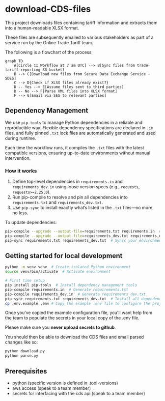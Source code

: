# download-CDS-files

This project downloads files containing tariff information and extracts them
into a human-readable XLSX format.

These files are subsequently emailed to various stakeholders as part of a service run
by the Online Trade Tariff team.

The following is a flowchart of the process

```mermaid
graph TD
    A[Circle CI Workflow at 7 am UTC] --> B[Sync files from trade-tariff-reporting S3 bucket]
    B --> C[Download new files from Secure Data Exchange Service - SDES]
    C --> D{Check if XLSX files already exist?}
    D -- Yes --> E[Assume files sent to third parties]
    D -- No --> F[Parse XML files into XLSX format]
    F --> G[Email via SES to relevant parties]
```

## Dependency Management

We use `pip-tools` to manage Python dependencies in a reliable and reproducible way. Flexible dependency specifications are declared in `.in` files, and fully pinned `.txt` lock files are automatically generated and used during runtime.

Each time the workflow runs, it compiles the `.txt` files with the latest compatible versions, ensuring up-to-date environments without manual intervention.

### How it works

1. Define top-level dependencies in `requirements.in` and `requirements_dev.in` using loose version specs (e.g., `requests`, `requests>=2.25.0`).
2. Run pip-compile to resolve and pin all dependencies into `requirements.txt` and `requirements_dev.txt`.
3. Use `pip-sync` to install exactly what’s listed in the `.txt` files—no more, no less.

To update dependencies:

```bash
pip-compile --upgrade --output-file=requirements.txt requirements.in  # Generates requirements.txt
pip-compile --upgrade --output-file=requirements_dev.txt requirements_dev.in  # Generates requirements_dev.txt
pip-sync requirements.txt requirements_dev.txt  # Syncs your environment
```

## Getting started for local development

```bash
python -m venv venv  # Create isolated Python environment
source venv/bin/activate  # Activate environment

# First time setup
pip install pip-tools  # Install dependency management tools
pip-compile requirements.in  # Generate requirements.txt
pip-compile requirements_dev.in  # Generate requirements_dev.txt
pip-sync requirements.txt requirements_dev.txt  # Install all dependencies
cp .env.example .env # Copy the example .env file to configure the project
```

Once you've copied the example configuration file, you'll want help from the team to populate the secrets
in your local copy of the .env file.

Please make sure you **never upload secrets to github**.

You should then be able to download the CDS files and email parsed changes like so:

```bash
python download.py
python parse.py
```

## Prerequisites

- python (specific version is defined in .tool-versions)
- aws access (speak to a team member)
- secrets for interfacing with the cds api (speak to a team member)
